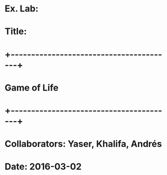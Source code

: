 #
#
#
#
#
# Ex. Lab:
#
# Title:
#                                   +----------------------------------------+
#                                                Game of Life
#                                   +----------------------------------------+
#
#
#
#
#
#
#
#
#
# Collaborators: Yaser, Khalifa, Andrés
# Date:          2016-03-02